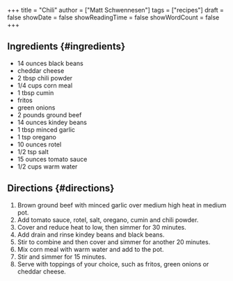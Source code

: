 +++
title = "Chili"
author = ["Matt Schwennesen"]
tags = ["recipes"]
draft = false
showDate = false
showReadingTime = false
showWordCount = false
+++

## Ingredients {#ingredients}

-   14 ounces black beans
-   cheddar cheese
-   2 tbsp chili powder
-   1/4 cups corn meal
-   1 tbsp cumin
-   fritos
-   green onions
-   2 pounds ground beef
-   14 ounces kindey beans
-   1 tbsp minced garlic
-   1 tsp oregano
-   10 ounces rotel
-   1/2 tsp salt
-   15 ounces tomato sauce
-   1/2 cups warm water


## Directions {#directions}

1.  Brown ground beef with minced garlic over medium high heat in medium pot.
2.  Add tomato sauce, rotel, salt, oregano, cumin and chili powder.
3.  Cover and reduce heat to low, then simmer for 30 minutes.
4.  Add drain and rinse kindey beans and black beans.
5.  Stir to combine and then cover and simmer for another 20 minutes.
6.  Mix corn meal with warm water and add to the pot.
7.  Stir and simmer for 15 minutes.
8.  Serve with toppings of your choice, such as fritos, green onions or cheddar
    cheese.
